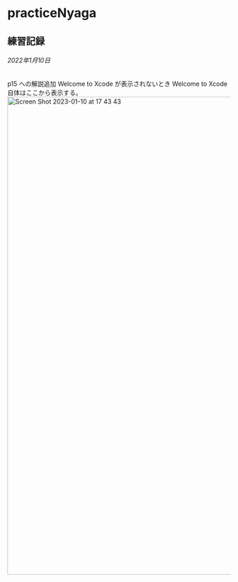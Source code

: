# practiceNyaga
練習記録
---
###### 2022年1月10日
p15 への解説追加
Welcome to Xcode が表示されないとき
Welcome to Xcode 自体はここから表示する。
<img width="1077" alt="Screen Shot 2023-01-10 at 17 43 43" src="https://user-images.githubusercontent.com/121947495/211503242-7ba44cac-a1f1-4ec4-a2de-9ee7d66db2ae.png">
